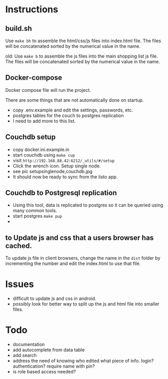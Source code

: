 # Instructions

## build.sh

Use `make bh` to assemble the html/css/js files into index.html file. The files will be concatenated sorted by the numerical value in the name.

old:
  Use `make b` to assemble the js files into the main shopping list js file. The files will be concatenated sorted by the numerical value in the name.

## Docker-compose

Docker compose file will run the project. 

There are some things that are not automatically done on startup.

  - copy .env.example and edit the settings, passwords, etc.
  - postgres tables for the couch to postgres replication
  - I need to add more to this list.
    
    
## Couchdb setup

  - copy docker.ini.example.in
  - start couchdb using `make cup`
  - visit `http://192.168.88.42:6212/_utils/#/setup`
  - Click the wrench icon. Setup single node.
  - see pic  setupsinglenode,couchdb.jpg
  - It should now be ready to sync from the listo app.

## Couchdb to Postgresql replication

  - Using this tool, data is replicated to postgres so it can be queried using many common tools. 
  - start postgres `make pup`
  -

## to Update js and css that a users browser has cached.

  To update js file in client browsers, change the name in the `dist` folder by incrementing the number and edit the index.html to use that file.
  
  
    
# Issues

 - difficult to update js and css in android.
 - possibly look for better way to split up the js and html file into smaller files.

# Todo

 - documentation
 - add autocomplete from data table
 - add search
 - address the need of knowing who edited what piece of info. login? authentication? require name with pin?
 - is role based access needed?

